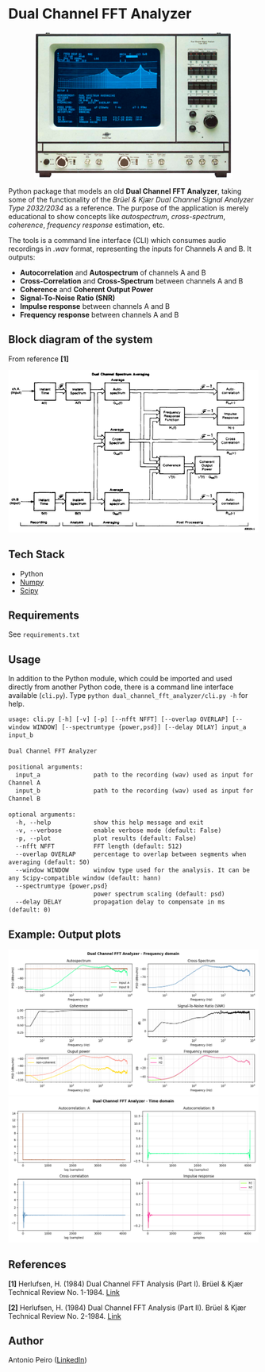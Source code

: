 # Dual Channel FFT Analyzer

<p align="center">
  <img src="doc/BK_Type_2032.png" alt="Brüel & Kjær Type 2032" />
</p>

Python package that models an old **Dual Channel FFT Analyzer**, taking some of the functionality of the *Brüel & Kjær Dual Channel Signal Analyzer Type 2032/2034* as a reference. The purpose of the application is merely educational to show concepts like *autospectrum*, *cross-spectrum*, *coherence*, *frequency response* estimation, etc.

The tools is a command line interface (CLI) which consumes audio recordings in *.wav* format, representing the inputs for Channels A and B. It outputs:

- **Autocorrelation** and **Autospectrum** of channels A and B
- **Cross-Correlation** and **Cross-Spectrum** between channels A and B
- **Coherence** and **Coherent Output Power**
- **Signal-To-Noise Ratio (SNR)**
- **Impulse response** between channels A and B
- **Frequency response** between channels A and B

## Block diagram of the system
From reference **[1]**

![Block Diagram](doc/block_diagram.png)

## Tech Stack
- Python
- [Numpy](https://numpy.org/)
- [Scipy](https://scipy.org/)

## Requirements
See ```requirements.txt```

## Usage
In addition to the Python module, which could be imported and used directly from another Python code, there is a command line interface available (```cli.py```). Type ```python dual_channel_fft_analyzer/cli.py -h``` for help.
```
usage: cli.py [-h] [-v] [-p] [--nfft NFFT] [--overlap OVERLAP] [--window WINDOW] [--spectrumtype {power,psd}] [--delay DELAY] input_a input_b

Dual Channel FFT Analyzer

positional arguments:
  input_a               path to the recording (wav) used as input for Channel A
  input_b               path to the recording (wav) used as input for Channel B

optional arguments:
  -h, --help            show this help message and exit
  -v, --verbose         enable verbose mode (default: False)
  -p, --plot            plot results (default: False)
  --nfft NFFT           FFT length (default: 512)
  --overlap OVERLAP     percentage to overlap between segments when averaging (default: 50)
  --window WINDOW       window type used for the analysis. It can be any Scipy-compatible window (default: hann)
  --spectrumtype {power,psd}
                        power spectrum scaling (default: psd)
  --delay DELAY         propagation delay to compensate in ms (default: 0)
```

## Example: Output plots
![Frequency domain](doc/frequency_domain.png)
![Time domain](doc/time_domain.png)
## References
**[1]** Herlufsen, H. (1984) Dual Channel FFT Analysis (Part I). Brüel & Kjær Technical Review No. 1-1984. [Link](https://www.bksv.com/pdf/bv0013.pdf)

**[2]** Herlufsen, H. (1984) Dual Channel FFT Analysis (Part II). Brüel & Kjær Technical Review No. 2-1984. [Link](https://www.bksv.com/pdf/bv0014.pdf)

## Author
Antonio Peiro ([LinkedIn](https://es.linkedin.com/in/antoniopeiro))
